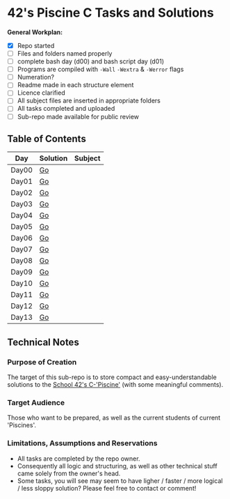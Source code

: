 # 42's Piscine C Tasks and Solutions

**General Workplan:**
- [x] Repo started
- [ ] Files and folders named properly
- [ ] complete bash day (d00) and bash script day (d01)
- [ ] Programs are compiled with `-Wall` `-Wextra` & `-Werror` flags
- [ ] Numeration?
- [ ] Readme made in each structure element
- [ ] Licence clarified
- [ ] All subject files are inserted in appropriate folders
- [ ] All tasks completed and uploaded
- [ ] Sub-repo made available for public review

## Table of Contents
Day | Solution | Subject
----|----------|--------
Day00|[Go](https://github.com/Eyedropping/C/tree/master/21-School%20(RU%2C%20MSC)%20-%20Piscine-C/Day00) | 
Day01|[Go](https://github.com/Eyedropping/C/tree/master/21-School%20(RU%2C%20MSC)%20-%20Piscine-C/Day01) | 
Day02|[Go](https://github.com/Eyedropping/C/tree/master/21-School%20(RU%2C%20MSC)%20-%20Piscine-C/Day02) | 
Day03|[Go](https://github.com/Eyedropping/C/tree/master/21-School%20(RU%2C%20MSC)%20-%20Piscine-C/Day03) | 
Day04|[Go](https://github.com/Eyedropping/C/tree/master/21-School%20(RU%2C%20MSC)%20-%20Piscine-C/Day04) | 
Day05|[Go](https://github.com/Eyedropping/C/tree/master/21-School%20(RU%2C%20MSC)%20-%20Piscine-C/Day05) | 
Day06|[Go](https://github.com/Eyedropping/C/tree/master/21-School%20(RU%2C%20MSC)%20-%20Piscine-C/Day06) | 
Day07|[Go](https://github.com/Eyedropping/C/tree/master/21-School%20(RU%2C%20MSC)%20-%20Piscine-C/Day07) | 
Day08|[Go](https://github.com/Eyedropping/C/tree/master/21-School%20(RU%2C%20MSC)%20-%20Piscine-C/Day08) | 
Day09|[Go](https://github.com/Eyedropping/C/tree/master/21-School%20(RU%2C%20MSC)%20-%20Piscine-C/Day09) | 
Day10|[Go](https://github.com/Eyedropping/C/tree/master/21-School%20(RU%2C%20MSC)%20-%20Piscine-C/Day10) | 
Day11|[Go](https://github.com/Eyedropping/C/tree/master/21-School%20(RU%2C%20MSC)%20-%20Piscine-C/Day11) | 
Day12|[Go](https://github.com/Eyedropping/C/tree/master/21-School%20(RU%2C%20MSC)%20-%20Piscine-C/Day12) | 
Day13|[Go](https://github.com/Eyedropping/C/tree/master/21-School%20(RU%2C%20MSC)%20-%20Piscine-C/Day13) | 

## Technical Notes
### Purpose of Creation
The target of this sub-repo is to store compact and easy-understandable solutions to the [School 42's C-'Piscine'](https://www.42.us.org/program/piscine/ "42's US Homepage") (with some meaningful comments).

### Target Audience
Those who want to be prepared, as well as the current students of current 'Piscines'.

### Limitations, Assumptions and Reservations
* All tasks are completed by the repo owner.
* Consequently all logic and structuring, as well as other technical stuff came solely from the owner's head.
* Some tasks, you will see may seem to have ligher / faster / more logical / less sloppy solution? Please feel free to contact or comment!